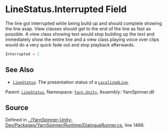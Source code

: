 # LineStatus.Interrupted Field

The line got interrupted while being build up and should
complete showing the line asap. View classes should get to the
end of the line as fast as possible. A view class showing text
would stop building up the text and immediately show the entire
line and a view class playing voice over clips would do a very
quick fade out and stop playback afterwards.


```csharp
Interrupted = 1
```



## See Also
* [`LineStatus`](/api/csharp/yarn.unity/linestatus.md): 
The presentation status of a [`LocalizedLine`](/api/csharp/yarn.unity/localizedline.md).

<div class="class-metadata">

Parent: [`LineStatus`](/api/csharp/yarn.unity/linestatus.md), Namespace: [`Yarn.Unity`](/api/csharp/yarn.unity/README.md), Assembly: YarnSpinner.dll
</div>

## Source
Defined in [../YarnSpinner-Unity-Dev/Packages/YarnSpinner/Runtime/DialogueRunner.cs](https://github.com/YarnSpinnerTool/YarnSpinner-Unity//blob/develop/Runtime/DialogueRunner.cs#L1466), line 1466.
